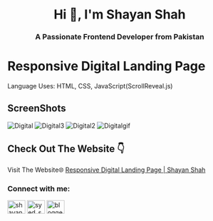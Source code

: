 <h1 align="center">Hi 👋, I'm Shayan Shah</h1>
<h3 align="center">A Passionate Frontend Developer from Pakistan</h3>


# Responsive Digital Landing Page 
Language Uses: HTML, CSS, JavaScript(ScrollReveal.js)
## ScreenShots
![Digital](https://github.com/user-attachments/assets/c4940399-4082-479e-ad63-fe9048e5d5f8)
![Digital3](https://github.com/user-attachments/assets/f1036a58-c00f-43e3-8116-87869daab6fd)
![Digital2](https://github.com/user-attachments/assets/370a02bf-a5d8-47f8-9ca2-21bdcb7dfc08)
![Digitalgif](https://github.com/user-attachments/assets/01e6a49a-34f9-4d38-84ca-6442d851cd73)





## Check Out The Website 👇

Visit The Website🌐 [Responsive Digital Landing Page  | Shayan Shah](https://shayanshahdeveloper.github.io/Project-33-Digital-Landing-Page/)

<h3 align="left">Connect with me:</h3>
<p align="left">
<a href="https://linkedin.com/in/shayan-shah-b31439296" target="blank"><img align="center" src="https://raw.githubusercontent.com/rahuldkjain/github-profile-readme-generator/master/src/images/icons/Social/linked-in-alt.svg" alt="shayan-shah-b31439296" height="30" width="40" /></a>
<a href="https://instagram.com/syed_shanie" target="blank"><img align="center" src="https://raw.githubusercontent.com/rahuldkjain/github-profile-readme-generator/master/src/images/icons/Social/instagram.svg" alt="syed_shanie" height="30" width="40" /></a>
<a href="https://www.youtube.com/@shayanshahdev" target="blank"><img align="center" src="https://raw.githubusercontent.com/rahuldkjain/github-profile-readme-generator/master/src/images/icons/Social/youtube.svg" alt="bloggeravenue2691" height="30" width="40" /></a>
</p>
